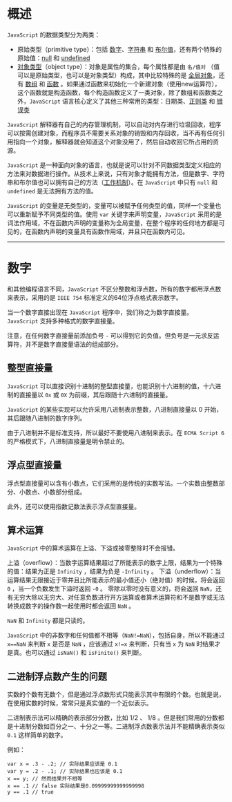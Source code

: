 
# 概述
 `JavaScript` 的数据类型分为两类：
- 原始类型（primitive type）：包括 [数字](#num)、[字符串](#string) 和 [布尔值](#bool)，还有两个特殊的原始值：[null](#null) 和 [undefined](#undefined)
- [对象类型](#第六章待补充)（object type）：对象是属性的集合，每个属性都是由 `名/值对` （值可以是原始类型，也可以是对象类型）构成，其中比较特殊的是 [全局对象](#global)，还有 [数组](#第七章待补充) 和 [函数](#第八章待补充) 。如果通过函数来初始化一个新建对象（使用new运算符），这个函数就是构造函数，每个构造函数定义了一类对象，除了数组和函数类之外，`JavaScript` 语言核心定义了其他三种常用的类型：日期类、[正则类](#第十章待补充) 和 [错误类](#第九章待补充)

`JavaScript` 解释器有自己的内存管理机制，可以自动对内存进行垃圾回收，程序可以按需创建对象，而程序员不需要关系对象的销毁和内存回收，当不再有任何引用指向一个对象，解释器就会知道这个对象没用了，然后自动收回它所占用的资源。

`JavaScript` 是一种面向对象的语言，也就是说可以针对不同数据类型定义相应的方法来对数据进行操作。从技术上来说，只有对象才能拥有方法，但是数字、字符串和布尔值也可以拥有自己的方法（[工作机制](#3.6待补充)）。在 `JavaScript` 中只有 `null` 和 `undefined` 是无法拥有方法的值。

`JavaScript` 的变量是无类型的，变量可以被赋予任何类型的值，同样一个变量也可以重新赋予不同类型的值。使用 `var` 关键字来声明变量，`JavaScript` 采用的是词法作用域，不在函数内声明的变量称为全局变量，在整个程序的任何地方都是可见的，在函数内声明的变量具有函数作用域，并且只在函数内可见。

---------
<h1 id="num">数字</h1>

和其他编程语言不同，`JavaScript` 不区分整数和浮点数，所有的数字都用浮点数来表示，采用的是 `IEEE 754` 标准定义的64位浮点格式表示数字。

当一个数字直接出现在 `JavaScript` 程序中，我们称之为数字直接量。 `JavaScript` 支持多种格式的数字直接量。

注意，在任何数字直接量前添加负号 `-` 可以得到它的负值。但负号是一元求反运算符，并不是数字直接量语法的组成部分。

## 整型直接量

`JavaScript` 可以直接识别十进制的整型直接量，也能识别十六进制的值，十六进制的直接量以 `0x` 或 `0X` 为前缀，其后跟随十六进制的直接量。

`JavaScript` 的某些实现可以允许采用八进制表示整数，八进制直接量以 0 开始，其后跟随八进制的数字序列。

由于八进制并不是标准支持，所以最好不要使用八进制来表示。在 `ECMA Script 6` 的严格模式下，八进制直接量是明令禁止的。

## 浮点型直接量

浮点型直接量可以含有小数点，它们采用的是传统的实数写法。一个实数由整数部分、小数点、小数部分组成。

此外，还可以使用指数记数法表示浮点型直接量。

## 算术运算

`JavaScript` 中的算术运算在上溢、下溢或被零整除时不会报错。

上溢（overflow）：当数字运算结果超过了所能表示的数字上限，结果为一个特殊的值：结果为正是 `Infinity` ，结果为负是 `-Infinity` 。
下溢（underflow）：当运算结果无限接近于零并且比所能表示的最小值还小（绝对值）的时候，将会返回 `0` ，当一个负数发生下溢时返回 `-0` 。
零除以零时没有意义的，将会返回 `NaN`，还有无穷大除以无穷大、对任意负数进行开方运算或者算术运算符和不是数字或无法转换成数字的操作数一起使用时都会返回 `NaN` 。

`NaN` 和 `Infinity` 都是只读的。

`JavaScript` 中的非数字和任何值都不相等（`NaN!=NaN`），包括自身，所以不能通过 `x==NaN` 来判断 `x` 是否是 `NaN` ，应该通过 `x!=x` 来判断，只有当 `x` 为 `NaN` 时结果才是真。也可以通过 `isNaN()` 和 `isFinite()` 来判断。

## 二进制浮点数产生的问题

实数的个数有无数个，但是通过浮点数形式只能表示其中有限的个数。也就是说，在使用实数的时候，常常只是真实值的一个近似表示。

二进制表示法可以精确的表示部分分数，比如 1/2 、 1/8 。但是我们常用的分数都是十进制分数如百分之一、十分之一等。二进制浮点数表示法并不能精确表示类似 `0.1` 这样简单的数字。

例如：

```
var x = .3 - .2; // 实际结果应该是 0.1
var y = .2 - .1; // 实际结果也应该是 0.1
x == y; // 然而结果并不相等
x == .1 // false 实际结果是0.09999999999999998
y == .1 // true
```

